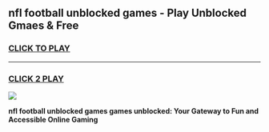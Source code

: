 
## nfl football unblocked games - Play Unblocked Gmaes & Free
<h3>
<a href="https://premium.freeplayer.one?title=nfl_football_unblocked_games&ref=20F">CLICK TO PLAY</a></h3>
<hr>

<h3>
<a href="https://premium.freeplayer.one?title=nfl_football_unblocked_games&ref=20F">CLICK 2 PLAY</a>
  
</h3>

<a href="https://premium.freeplayer.one?title=nfl_football_unblocked_games&ref=20F/"><img src="https://clearcache.store/games.png"></a>


**nfl football unblocked games games unblocked: Your Gateway to Fun and Accessible Online Gaming**
